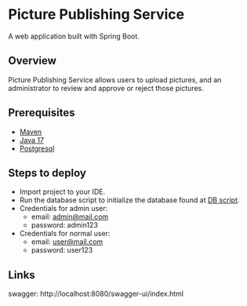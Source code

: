 # Picture Publishing Service
A web application built with Spring Boot.

## Overview
Picture Publishing Service allows users to upload pictures, and an administrator to review and approve or reject those pictures.

## Prerequisites
* [Maven](https://maven.apache.org/download.cgi)
* [Java 17](https://www.oracle.com/java/technologies/downloads/#java17)
* [Postgresql](https://www.postgresql.org/download/)

## Steps to deploy
* Import project to your IDE. 
* Run the database script to initialize the database found at [DB script](db/postgres.sql).
* Credentials for admin user:
  * email: admin@mail.com
  * password: admin123
* Credentials for normal user:
  * email: user@mail.com
  * password: user123

## Links
swagger: http://localhost:8080/swagger-ui/index.html
